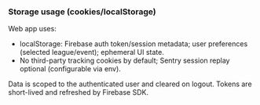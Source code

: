 ### Storage usage (cookies/localStorage)

Web app uses:
- localStorage: Firebase auth token/session metadata; user preferences (selected league/event); ephemeral UI state.
- No third-party tracking cookies by default; Sentry session replay optional (configurable via env).

Data is scoped to the authenticated user and cleared on logout. Tokens are short-lived and refreshed by Firebase SDK.



